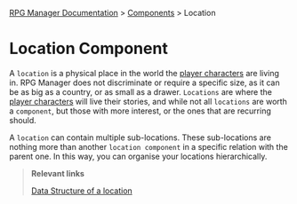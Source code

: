 [RPG Manager Documentation](../../index.md) >
[Components](0-index.md) >
Location

# Location Component

A `location` is a physical place in the world the [player characters](Character.md) are living in. RPG Manager does not 
discriminate  or require a specific size, as it can be as big as a country, or as small as a drawer. `Locations` are 
where the [player characters](Character.md) will live their stories, and while not all `locations` are worth
a `component`, but those with more interest, or the ones that are recurring should.

A `location` can contain multiple sub-locations. These sub-locations are nothing more than another `location component`
in a specific relation with the parent one. In this way, you can organise your locations hierarchically.

> **Relevant links**
>
> [Data Structure of a location](../data/location/index.md)
